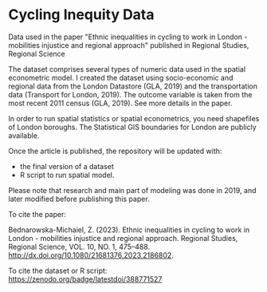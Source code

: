 # Cycling Inequity Data
Data used in the paper "Ethnic inequalities in cycling to work in London - mobilities injustice and regional approach" published in Regional Studies, Regional Science

The dataset comprises several types of numeric data used in the spatial econometric model. 
I created the dataset using socio-economic and regional data from the London Datastore (GLA, 2019) and the transportation data (Transport for London, 2019). The outcome variable is taken from the most recent 2011 census (GLA, 2019). See more details in the paper.

In order to run spatial statistics or spatial econometrics, you need shapefiles of London boroughs. The Statistical GIS boundaries for London are publicly available. 

Once the article is published, the repository will be updated with:
* the final version of a dataset
* R script to run spatial model.

Please note that research and main part of modeling was done in 2019, and later modified before publishing this paper.

To cite the paper:

Bednarowska-Michaiel, Z. (2023). Ethnic inequalities in cycling to work in London - mobilities injustice and regional approach. Regional Studies, Regional Science, VOL. 10, NO. 1, 475–488. http://dx.doi.org/10.1080/21681376.2023.2186802.

To cite the dataset or R script:
https://zenodo.org/badge/latestdoi/388771527
